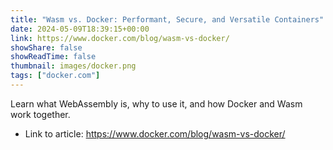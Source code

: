 ```yaml
---
title: "Wasm vs. Docker: Performant, Secure, and Versatile Containers"
date: 2024-05-09T18:39:15+00:00
link: https://www.docker.com/blog/wasm-vs-docker/
showShare: false
showReadTime: false
thumbnail: images/docker.png
tags: ["docker.com"]
---
```

Learn what WebAssembly is, why to use it, and how Docker and Wasm work together.

- Link to article: https://www.docker.com/blog/wasm-vs-docker/